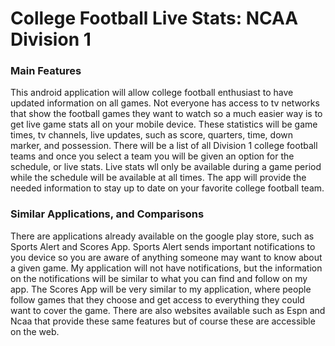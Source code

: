 <h1>College Football Live Stats: NCAA Division 1</h1>

<h3> Main Features</h3>
<p> This android application will allow college football enthusiast to have updated information on all games.
Not everyone has access to tv networks that show the football games they want to watch so a much easier way is to get live 
game stats all on your mobile device. These statistics will be game times, tv channels, live updates, such as score, quarters, time, down marker, and possession.
There will be a list of all Division 1 college football teams and once you select a team you will be given an option for the schedule, or
live stats. Live stats wll only be available during a game period while the schedule will be available at all times.
The app will provide the needed information to stay up to date on your favorite college football team.</p>

<h3>Similar Applications, and Comparisons</h3>
<p>There are applications already available on the google play store, such as Sports Alert and Scores App. Sports Alert sends important notifications
to you device so you are aware of anything someone may want to know about a given game. My application will not have notifications, but the
information on the notifications will be similar to what you can find and follow on my app. The Scores App will be very similar to my application,
where people follow games that they choose and get access to everything they could want to cover the game.
There are also websites available such as Espn and Ncaa that provide these same features but of course these are accessible on the web.</p>

